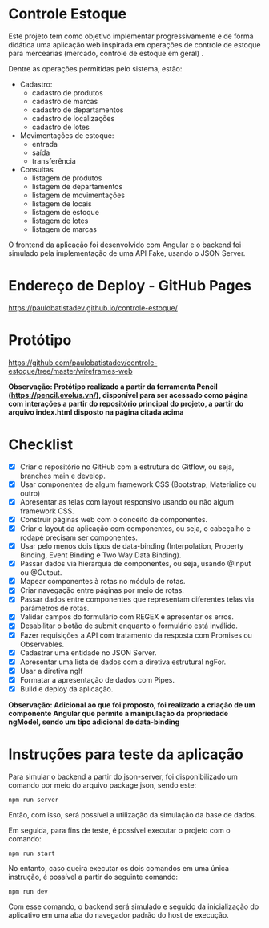 # Controle Estoque

Este projeto tem como objetivo implementar progressivamente e de forma didática uma aplicação web inspirada em operações de controle de estoque para mercearias (mercado, controle de estoque em geral) .

Dentre as operações permitidas pelo sistema, estão:
- Cadastro:
  - cadastro de produtos
  - cadastro de marcas
  - cadastro de departamentos
  - cadastro de localizações
  - cadastro de lotes
- Movimentações de estoque:
  - entrada
  - saída
  - transferência
- Consultas
  - listagem de produtos
  - listagem de departamentos
  - listagem de movimentações
  - listagem de locais
  - listagem de estoque
  - listagem de lotes
  - listagem de marcas

O frontend da aplicação foi desenvolvido com Angular e o backend foi simulado pela implementação de uma API Fake, usando o JSON Server.

# Endereço de Deploy - GitHub Pages

https://paulobatistadev.github.io/controle-estoque/

# Protótipo

https://github.com/paulobatistadev/controle-estoque/tree/master/wireframes-web

**Observação: Protótipo realizado a partir da ferramenta Pencil (https://pencil.evolus.vn/), disponível para ser acessado como página com interações a partir do repositório principal do projeto, a partir do arquivo index.html disposto na página citada acima**

# Checklist

- [x] Criar o repositório no GitHub com a estrutura do Gitflow, ou seja, branches main e develop.
- [x] Usar componentes de algum framework CSS (Bootstrap, Materialize ou outro)
- [x] Apresentar as telas com layout responsivo usando ou não algum framework CSS.
- [x] Construir páginas web com o conceito de componentes.
- [x] Criar o layout da aplicação com componentes, ou seja, o cabeçalho e rodapé precisam ser componentes.
- [x] Usar pelo menos dois tipos de data-binding (Interpolation, Property Binding, Event Binding e Two Way Data Binding).
- [x] Passar dados via hierarquia de componentes, ou seja, usando @Input ou @Output.
- [x] Mapear componentes à rotas no módulo de rotas.
- [x] Criar navegação entre páginas por meio de rotas.
- [x] Passar dados entre componentes que representam diferentes telas via parâmetros de rotas.
- [x] Validar campos do formulário com REGEX e apresentar os erros.
- [x] Desabilitar o botão de submit enquanto o formulário está inválido.
- [x] Fazer requisições a API com tratamento da resposta com Promises ou Observables.
- [x] Cadastrar uma entidade no JSON Server.
- [x] Apresentar uma lista de dados com a diretiva estrutural ngFor.
- [x] Usar a diretiva ngIf
- [x] Formatar a apresentação de dados com Pipes.
- [x] Build e deploy da aplicação.

**Observação: Adicional ao que foi proposto, foi realizado a criação de um componente Angular que permite a manipulação da propriedade ngModel, sendo um tipo adicional de data-binding**


# Instruções para teste da aplicação
Para simular o backend a partir do json-server, foi disponibilizado um comando por meio do arquivo package.json, sendo este:
```
npm run server
```

Então, com isso, será possível a utilização da simulação da base de dados.

Em seguida, para fins de teste, é possível executar o projeto com o comando:

```
npm run start
```

No entanto, caso queira executar os dois comandos em uma única instrução, é possível a partir do seguinte comando:

```
npm run dev
```
Com esse comando, o backend será simulado e seguido da inicialização do aplicativo em uma aba do navegador padrão do host de execução.
